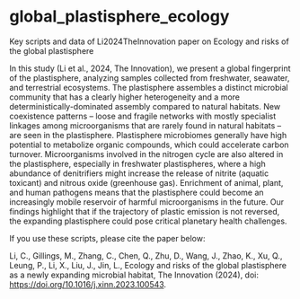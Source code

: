 # global_plastisphere_ecology

Key scripts and data of Li2024TheInnovation paper on Ecology and risks of the global plastisphere

In this study (Li et al., 2024, The Innovation), we present a global fingerprint of the plastisphere, analyzing samples collected from freshwater, seawater, and terrestrial ecosystems. The plastisphere assembles a distinct microbial community that has a clearly higher heterogeneity and a more deterministically-dominated assembly compared to natural habitats. New coexistence patterns – loose and fragile networks with mostly specialist linkages among microorganisms that are rarely found in natural habitats – are seen in the plastisphere. Plastisphere microbiomes generally have high potential to metabolize organic compounds, which could accelerate carbon turnover. Microorganisms involved in the nitrogen cycle are also altered in the plastisphere, especially in freshwater plastispheres, where a high abundance of denitrifiers might increase the release of nitrite (aquatic toxicant) and nitrous oxide (greenhouse gas). Enrichment of animal, plant, and human pathogens means that the plastisphere could become an increasingly mobile reservoir of harmful microorganisms in the future. Our findings highlight that if the trajectory of plastic emission is not reversed, the expanding plastisphere could pose critical planetary health challenges.

If you use these scripts, please cite the paper below:

Li, C., Gillings, M., Zhang, C., Chen, Q., Zhu, D., Wang, J., Zhao, K., Xu, Q., Leung, P., Li, X., Liu, J., Jin, L., Ecology and risks of the global plastisphere as a newly expanding microbial habitat, The Innovation (2024), doi: https://doi.org/10.1016/j.xinn.2023.100543.
